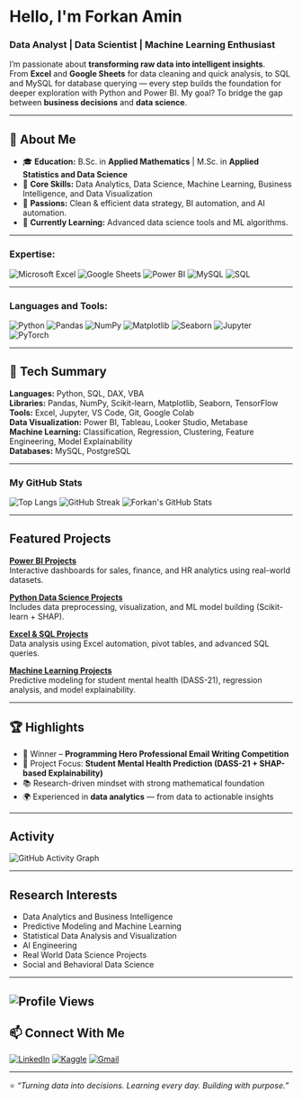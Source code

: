 
#  Hello, I'm Forkan Amin  
###  Data Analyst |  Data Scientist | Machine Learning Enthusiast  

I’m passionate about **transforming raw data into intelligent insights**.  
From **Excel** and **Google Sheets** for data cleaning and quick analysis, to SQL and MySQL for database querying — every step builds the foundation for deeper exploration with Python and Power BI. 
My goal? To bridge the gap between **business decisions** and **data science**.  

---

## 🧠 About Me
-   🎓 **Education:** B.Sc. in **Applied Mathematics** | M.Sc. in **Applied Statistics and Data Science**
-   💼 **Core Skills:** Data Analytics, Data Science, Machine Learning, Business Intelligence, and Data Visualization
-   🚀 **Passions:** Clean & efficient data strategy, BI automation, and AI automation.
-   🌱 **Currently Learning:** Advanced data science tools and ML algorithms.
  
--- 

###  Expertise:

![Microsoft Excel](https://img.shields.io/badge/Microsoft_Excel-217346?style=for-the-badge&logo=microsoft-excel&logoColor=white)
![Google Sheets](https://img.shields.io/badge/Google%20Sheets-34A853?style=for-the-badge&logo=google-sheets&logoColor=white)
![Power BI](https://img.shields.io/badge/Power%20BI-F2C811?style=for-the-badge&logo=powerbi&logoColor=black)
![MySQL](https://img.shields.io/badge/MySQL-4479A1?style=for-the-badge&logo=mysql&logoColor=white)
![SQL](https://img.shields.io/badge/SQL-025E8C?style=for-the-badge&logo=sql&logoColor=white)

---

### Languages and Tools:

![Python](https://img.shields.io/badge/Python-3776AB?style=for-the-badge&logo=python&logoColor=white)
![Pandas](https://img.shields.io/badge/Pandas-150458?style=for-the-badge&logo=pandas&logoColor=white)
![NumPy](https://img.shields.io/badge/NumPy-013243?style=for-the-badge&logo=numpy&logoColor=white)
![Matplotlib](https://img.shields.io/badge/Matplotlib-313131?style=for-the-badge&logo=matplotlib&logoColor=white)
![Seaborn](https://img.shields.io/badge/Seaborn-34495E?style=for-the-badge&logo=seaborn&logoColor=white)
![Jupyter](https://img.shields.io/badge/Jupyter-F37626?style=for-the-badge&logo=jupyter&logoColor=white)
![PyTorch](https://img.shields.io/badge/PyTorch-EE4C2C?style=for-the-badge&logo=pytorch&logoColor=white)

---

## 🧰 Tech Summary 

**Languages:** Python, SQL, DAX, VBA  
**Libraries:** Pandas, NumPy, Scikit-learn, Matplotlib, Seaborn, TensorFlow
**Tools:** Excel, Jupyter, VS Code, Git, Google Colab  
**Data Visualization:** Power BI, Tableau, Looker Studio, Metabase  
**Machine Learning:** Classification, Regression, Clustering, Feature Engineering, Model Explainability  
**Databases:** MySQL, PostgreSQL  

---

###  My GitHub Stats

![Top Langs](https://github-readme-stats.vercel.app/api/top-langs/?username=forkanaminshaon&layout=compact&theme=dark&hide_border=true)
![GitHub Streak](https://streak-stats.demolab.com/?user=forkanaminshaon&theme=dark&hide_border=true)
![Forkan's GitHub Stats](https://github-readme-stats.vercel.app/api?username=forkanaminshaon&show_icons=true&theme=dark&hide_border=true&count_private=true)

---

##  Featured Projects  

[**Power BI Projects**](https://github.com/forkanaminshaon/Power-BI-Projects)  
Interactive dashboards for sales, finance, and HR analytics using real-world datasets.

[**Python Data Science Projects**](https://github.com/forkanaminshaon/Python-Projects)  
Includes data preprocessing, visualization, and ML model building (Scikit-learn + SHAP).

 [**Excel & SQL Projects**](https://github.com/forkanaminshaon/Microsoft-Excel-Projects)  
Data analysis using Excel automation, pivot tables, and advanced SQL queries.

[**Machine Learning Projects**](#)  
Predictive modeling for student mental health (DASS-21), regression analysis, and model explainability.

---

## 🏆 Highlights  
- 🥇 Winner – **Programming Hero Professional Email Writing Competition**  
- 🧩 Project Focus: **Student Mental Health Prediction (DASS-21 + SHAP-based Explainability)**  
- 📚 Research-driven mindset with strong mathematical foundation  
- 🌍 Experienced in **data analytics** — from data to actionable insights

---

##  Activity  
![GitHub Activity Graph](https://github-readme-activity-graph.vercel.app/graph?username=forkanaminshaon&theme=react-dark&bg_color=0D1117&hide_border=true)

---

##  Research Interests  
 
- Data Analytics and Business Intelligence
- Predictive Modeling and Machine Learning
- Statistical Data Analysis and Visualization
- AI Engineering
- Real World Data Science Projects
- Social and Behavioral Data Science

---
![Profile Views](https://komarev.com/ghpvc/?username=forkanaminshaon)
---

## 📫 Connect With Me

[![LinkedIn](https://img.shields.io/badge/LinkedIn-blue?style=for-the-badge&logo=linkedin&logoColor=white)](https://www.linkedin.com/in/forkan-amin-shaon) 
[![Kaggle](https://img.shields.io/badge/Kaggle-blue?style=for-the-badge&logo=kaggle&logoColor=white)](https://www.kaggle.com/forkanaminshaon) 
[![Gmail](https://img.shields.io/badge/Gmail-red?style=for-the-badge&logo=gmail&logoColor=white)](mailto:forkanaminshaon@gmail.com)

---

⭐ *“Turning data into decisions. Learning every day. Building with purpose.”*  
